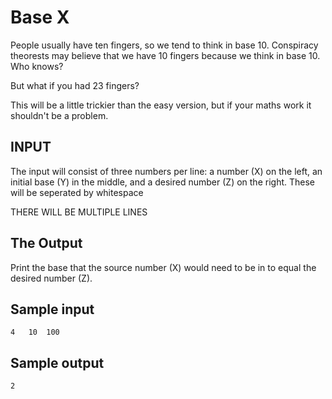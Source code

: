 <!-- RATING: Medium -->
<!-- NAME: Base X -->
<!-- GENERATOR: generate.py -->
# Base X

People usually have ten fingers, so we tend to think in base 10. Conspiracy theorests may believe that we have 10 fingers because we think in base 10. Who knows?

But what if you had 23 fingers?

This will be a little trickier than the easy version, but if your maths work it shouldn't be a problem.

## INPUT
The input will consist of three numbers per line: a number (X) on the left, an initial base (Y) in the middle, and a desired number (Z) on the right. These will be seperated by whitespace

THERE WILL BE MULTIPLE LINES

## The Output
Print the base that the source number (X)  would need to be in to equal the desired number (Z). 

## Sample input
	4	10	100

## Sample output
	2

